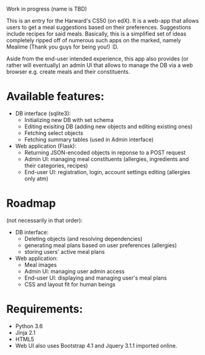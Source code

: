 Work in progress (name is TBD)

This is an entry for the Harward's CS50 (on edX). It is a web-app that allows users to get a meal suggestions based on their preferences. Suggestions include recipes for said meals. Basically, this is a simplified set of ideas completely ripped off of numerous such apps on the marked, namely Mealime (Thank you guys for being you!) :D.

Aside from the end-user intended experience, this app also provides (or rather will eventually) an admin UI that allows to manage the DB via a web browser e.g. create meals and their constituents.

# Available features:
* DB interface (sqlite3):
  - Initializing new DB with set schema
  - Editing exisiting DB (adding new objects and editing existing ones)
  - Fetching select objects
  - Fetching summary tables (used in Admin interface)
* Web application (Flask):
  - Returning JSON-encoded objects in reponse to a POST request
  - Admin UI: managing meal constituents (allergies, ingredients and their categories, recipes)
  - End-user UI: registration, login, account settings editing (allergies only atm)

# Roadmap
(not necessarily in that order):
* DB interface:
  - Deleting objects (and resolving dependencies)
  - generating meal plans based on user preferences (allergies)
  - storing users' active meal plans
* Web application:
  - Meal images
  - Admin UI: managing user admin access
  - End-user UI: displaying and managing user's meal plans
  - CSS and layout fit for human beings

# Requirements:
- Python 3.6
- Jinja 2.1
- HTML5
- Web UI also uses Bootstrap 4.1 and Jquery 3.1.1 imported online.

